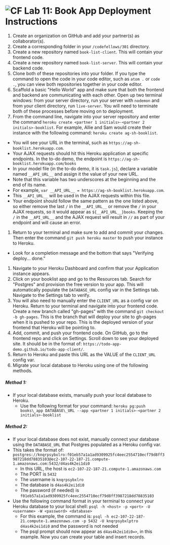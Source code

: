 ![CF](https://camo.githubusercontent.com/70edab54bba80edb7493cad3135e9606781cbb6b/687474703a2f2f692e696d6775722e636f6d2f377635415363382e706e67) Lab 11: Book App Deployment Instructions
===

1. Create an organization on GitHub and add your partner(s) as collaborator(s).
1. Create a corresponding folder in your `/codefellows/301` directory.
1. Create a new repository named `book-list-client`. This will contain your frontend code.
1. Create a new repository named `book-list-server`. This will contain your backend code.
1. Clone both of these repositories into your folder. If you type the command to open the code in your code editor, such as `atom .` or `code .`, you can view both repositories together in your code editor.
1. Scaffold a basic "Hello World" app and make sure that both the frontend and backend are communicating with each other. Open up two terminal windows: from your server directory, run your server with `nodemon` and from your client directory, run `live-server`. You will need to terminate both of these processes before moving on to deployment.
1. From the command line, navigate into your server repository and enter the command `heroku create <partner 1 initials>-<partner 2 initials>-booklist`. For example, Allie and Sam would create their instance with the following command: `heroku create ag-sh-booklist`.

  - You will see your URL in the terminal, such as `https://ag-sh-booklist.herokuapp.com`.
  - Your AJAX requests should hit this Heroku application at specific endpoints. In the to-do demo, the endpoint is `https://ag-sh-booklist.herokuapp.com/books`
  - In your model file (in the to-do demo, it is `task.js`), declare a variable named `__API_URL__` and assign it the value of your new URL.
  - Note that this variable has two underscores at the beginning and the end of its name.
  - For example, `var __API_URL__ = https://ag-sh-booklist.herokuapp.com`.
  - This `__API_URL__` will be used in the AJAX requests within this file.
  - Your endpoint should follow the same pattern as the one listed above, so either remove the last `/` in the `__API_URL__` or remove the `/` in your AJAX requests, so it would appear as `${__API_URL__}books`. Keeping the `/` in the `__API_URL__` and the AJAX request will result in `//` as part of your endpoint and will cause an error.

1. Return to your terminal and make sure to add and commit your changes. Then enter the command `git push heroku master` to push your instance to Heroku.
  - Look for a completion message and the bottom that says "Verifying deploy... done."
1. Navigate to your Heroku Dashboard and confirm that your Application instance appears.
1. Click on your booklist app and go to the Resources tab. Search for "Postgres" and provision the free version to your app. This will automatically populate the `DATABASE_URL` config var in the Settings tab. Navigate to the Settings tab to verify.
1. You will also need to manually enter the `CLIENT_URL` as a config var on Heroku. Return to your terminal and navigate into your frontend code. Create a new branch called "gh-pages" with the command `git checkout -b gh-pages`. This is the branch that will deploy your site to gh-pages when it is pushed to your repo. This is the deployed version of your frontend that Heroku will be pointing to.
1. Add, commit, and push your frontend code. On GitHub, go to the frontend repo and click on Settings. Scroll down to see your deployed site. It should be in the format of: `https://todo-app-demo.github.io/todo-app-client/`.
1. Return to Heroku and paste this URL as the VALUE of the `CLIENT_URL` config var.
1. Migrate your local database to Heroku using one of the following methods.

##### Method 1:

- If your local database exists, manually push your local database to Heroku.
  - Use the following format for your command: `heroku pg:push books\_app DATABASE\_URL --app <partner 1 initials>-<partner 2 initials>-booklist`

##### Method 2:

- If your local database does not exist, manually connect your database using the `DATABASE_URL` that Postgres populated as a Heroku config var.
- This takes the format of: `postgres://knqrpsybxlro:f01eb57a1a1ad9309925fc4eec2554710ecf79d8ff3987218dd78835103@ec2-107-22-187-21.compute-1.amazonaws.com:5432/d4as4k2ei1di0`
    - In this URL, the host is `ec2-107-22-187-21.compute-1.amazonaws.com`
    - The PORT is `5432`
    - The username is `knqrpsybxlro`
    - The database is `d4as4k2ei1di0`
    - The password (if needed) is `f01eb57a1a1ad9309925fc4eec2554710ecf79d8ff3987218dd78835103`
- Use the following command format in your terminal to connect your Heroku database to your local shell: `psql -h <host> -p <port> -U <username> -W <password> <database>`
  - For this example, the command is: `psql -h ec2-107-22-187-21.compute-1.amazonaws.com -p 5432 -U knqrpsybxlptro d4as4k2ei1di0` and the password is not needed
  - The psql prompt should now appear as `d4as4k2ei1di0=>`, in this example. Now you can create your table and insert records.
